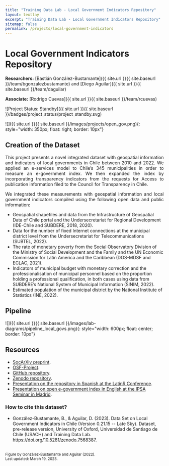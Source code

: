 ```yaml
---
title: "Training Data Lab - Local Government Indicators Repository"
layout: textlay
excerpt: "Training Data Lab - Local Government Indicators Repository"
sitemap: false
permalink: /projects/local-government-indicators
---
```


# Local Government Indicators Repository

**Researchers:** [Bastián González-Bustamante]({{ site.url }}{{ site.baseurl }}/team/bgonzalezbustamante) and [Diego Aguilar]({{ site.url }}{{ site.baseurl }}/team/daguilar)

**Associate:** [Rodrigo Cuevas]({{ site.url }}{{ site.baseurl }}/team/rcuevas)

![Project Status: Standby]({{ site.url }}{{ site.baseurl }}/badges/project_status/project_standby.svg)

![]({{ site.url }}{{ site.baseurl }}/images/projects/open_gov.png){: style="width: 350px; float: right; border: 10px"}

## Creation of the Dataset

<p align="justify">This project presents a novel integrated dataset with geospatial information and indicators of local governments in Chile between 2010 and 2022. We applied an e-services model to Chile’s 345 municipalities in order to measure an e-government index. We then expanded the index by incorporating transparency indicators from the requests for Access to publication information filed to the Council for Transparency in Chile.</p>

<p align="justify"> We integrated these measurements with geospatial information and local government indicators compiled using the following open data and public information:</p>

- Geospatial shapefiles and data from the Infrastructure of Geospatial Data of Chile portal and the Undersecretariat for Regional Development (IDE-Chile and SUBDERE, 2018, 2020).
- Data for the number of fixed Internet connections at the municipal district level from the Undersecretariat for Telecommunications (SUBTEL, 2022).
- The rate of monetary poverty from the Social Observatory Division of the Ministry of Social Development and the Family and the UN Economic Commission for Latin America and the Caribbean (DOS-MDSF and ECLAC, 2021).
- Indicators of municipal budget with monetary correction and the professionalisation of municipal personnel based on the proportion holding a professional qualification, in both cases using data from SUBDERE’s National System of Municipal Information (SINIM, 2022).
- Estimated population of the municipal district by the National Institute of Statistics (INE, 2022).

## Pipeline

![]({{ site.url }}{{ site.baseurl }}/images/lab-diagrams/pipeline_local_govs.png){: style="width: 600px; float: center; border: 10px"}

## Resources

- <a href="https://doi.org/10.31235/osf.io/gt8a5" target="_blank">SocArXiv preprint</a>.
- <a href="https://doi.org/10.17605/OSF.IO/32WSK" target="_blank">OSF-Project</a>.
- <a href="https://github.com/bgonzalezbustamante/local-gov-indicators" target="_blank">GitHub repository</a>.
- <a href="https://doi.org/10.5281/zenodo.7568387" target="_blank">Zenodo repository</a>.
- <a href="https://youtu.be/AmUQnQbKabQ" target="_blank">Presentation on the repository in Spanish at the LatinR Conference</a>.
- <a href="https://youtu.be/BL9qaoqbdWk" target="_blank">Presentation on open e-government index in English at the IPSA Seminar in Madrid</a>.

### How to cite this dataset?

- González-Bustamante, B., & Aguilar, D. (2023). Data Set on Local Government Indicators in Chile (Version 0.21.15 -- Late Sky). Dataset, pre-release version, University of Oxford, Universidad de Santiago de Chile (USACH) and Training Data Lab. <a href="https://doi.org/10.5281/zenodo.7568387" target="_blank">https://doi.org/10.5281/zenodo.7568387</a>.

<br />
<small>Figure by González-Bustamante and Aguilar (2022).</small><br />
<small>Last updated: March 19, 2023.</small>
